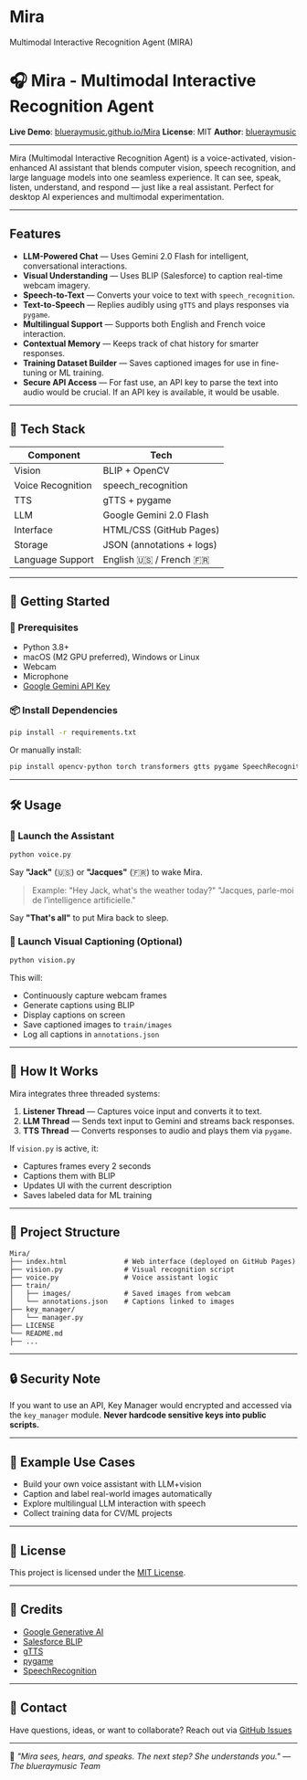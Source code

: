 # Mira
Multimodal Interactive Recognition Agent (MIRA)

# 🎧 Mira - Multimodal Interactive Recognition Agent

**Live Demo**: [blueraymusic.github.io/Mira](https://blueraymusic.github.io/Mira)
**License**: MIT
**Author**: [blueraymusic](https://github.com/blueraymusic)

---

Mira (Multimodal Interactive Recognition Agent) is a voice-activated, vision-enhanced AI assistant that blends computer vision, speech recognition, and large language models into one seamless experience. It can see, speak, listen, understand, and respond — just like a real assistant. Perfect for desktop AI experiences and multimodal experimentation.

---

##  Features

* **LLM-Powered Chat** — Uses Gemini 2.0 Flash for intelligent, conversational interactions.
* **Visual Understanding** — Uses BLIP (Salesforce) to caption real-time webcam imagery.
* **Speech-to-Text** — Converts your voice to text with `speech_recognition`.
* **Text-to-Speech** — Replies audibly using `gTTS` and plays responses via `pygame`.
* **Multilingual Support** — Supports both English and French voice interaction.
* **Contextual Memory** — Keeps track of chat history for smarter responses.
* **Training Dataset Builder** — Saves captioned images for use in fine-tuning or ML training.
* **Secure API Access** — For fast use, an API key to parse the text into audio would be crucial. If an API key is available, it would be usable.

---

## 🧹 Tech Stack

| Component         | Tech                       |
| ----------------- | -------------------------- |
| Vision            | BLIP + OpenCV              |
| Voice Recognition | speech\_recognition        |
| TTS               | gTTS + pygame              |
| LLM               | Google Gemini 2.0 Flash    |
| Interface         | HTML/CSS (GitHub Pages)    |
| Storage           | JSON (annotations + logs)  |
| Language Support  | English 🇺🇸 / French 🇫🇷 |

---

## 🚀 Getting Started

### 🔧 Prerequisites

* Python 3.8+
* macOS (M2 GPU preferred), Windows or Linux
* Webcam
* Microphone
* [Google Gemini API Key](https://ai.google.dev/)

### 📦 Install Dependencies

```bash
pip install -r requirements.txt
```

Or manually install:

```bash
pip install opencv-python torch transformers gtts pygame SpeechRecognition google-generativeai
```

---

## 🛠️ Usage

### 🔹 Launch the Assistant

```bash
python voice.py
```

Say **"Jack"** (🇺🇸) or **"Jacques"** (🇫🇷) to wake Mira.

> Example:
> "Hey Jack, what's the weather today?"
> "Jacques, parle-moi de l’intelligence artificielle."

Say **"That's all"** to put Mira back to sleep.

### 🔹 Launch Visual Captioning (Optional)

```bash
python vision.py
```

This will:

* Continuously capture webcam frames
* Generate captions using BLIP
* Display captions on screen
* Save captioned images to `train/images`
* Log all captions in `annotations.json`

---

## 🧠 How It Works

Mira integrates three threaded systems:

1. **Listener Thread** — Captures voice input and converts it to text.
2. **LLM Thread** — Sends text input to Gemini and streams back responses.
3. **TTS Thread** — Converts responses to audio and plays them via `pygame`.

If `vision.py` is active, it:

* Captures frames every 2 seconds
* Captions them with BLIP
* Updates UI with the current description
* Saves labeled data for ML training

---

## 📁 Project Structure

```
Mira/
├── index.html              # Web interface (deployed on GitHub Pages)
├── vision.py               # Visual recognition script
├── voice.py                # Voice assistant logic
├── train/
│   ├── images/             # Saved images from webcam
│   └── annotations.json    # Captions linked to images
├── key_manager/
│   └── manager.py          
├── LICENSE
└── README.md
├── ...
```

---

## 🔒 Security Note

If you want to use an API, Key Manager would encrypted and accessed via the `key_manager` module.
**Never hardcode sensitive keys into public scripts.**

---

## 🧪 Example Use Cases

* Build your own voice assistant with LLM+vision
* Caption and label real-world images automatically
* Explore multilingual LLM interaction with speech
* Collect training data for CV/ML projects

---

## 📜 License

This project is licensed under the [MIT License](LICENSE).

---

## 📣 Credits

* [Google Generative AI](https://ai.google.dev/)
* [Salesforce BLIP](https://huggingface.co/Salesforce/blip-image-captioning-base)
* [gTTS](https://pypi.org/project/gTTS/)
* [pygame](https://www.pygame.org/)
* [SpeechRecognition](https://pypi.org/project/SpeechRecognition/)

---

## 📣 Contact

Have questions, ideas, or want to collaborate?
Reach out via [GitHub Issues](https://github.com/blueraymusic/Mira/issues)

---

🧠 *"Mira sees, hears, and speaks. The next step? She understands you."*
— *The blueraymusic Team*
